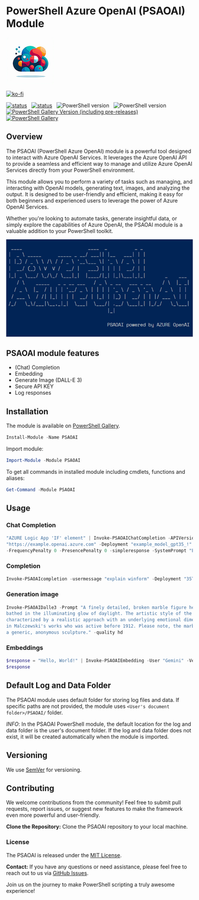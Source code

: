 # PowerShell Azure OpenAI (PSAOAI) Module

![PSAOAI](https://raw.githubusercontent.com/voytas75/AzureOpenAI-PowerShell/master/images/PSAOAI128.png "PowerShell Azure OpenAI (PSAOAI) Module")


[![ko-fi](https://ko-fi.com/img/githubbutton_sm.svg)](https://ko-fi.com/A0A6KYBUS)

[![status](https://img.shields.io/badge/PROD-v0.2.0-green)](https://github.com/voytas75/AzureOpenAI-PowerShell/blob/master/PSAOAI/docs/ReleaseNotes.md) &nbsp; [![status](https://img.shields.io/badge/DEV-v0.2.1-red)](https://github.com/voytas75/AzureOpenAI-PowerShell/blob/master/PSAOAI/docs/ReleaseNotes.md) &nbsp; ![PowerShell version](https://img.shields.io/badge/PowerShell-v5.1-blue) &nbsp; ![PowerShell version](https://img.shields.io/badge/PowerShell-v7-darkblue) &nbsp; [![PowerShell Gallery Version (including pre-releases)](https://img.shields.io/powershellgallery/v/PSAOAI)](https://www.powershellgallery.com/packages/PSAOAI) &nbsp; [![PowerShell Gallery](https://img.shields.io/powershellgallery/dt/PSAOAI)](https://www.powershellgallery.com/packages/PSAOAI)

## Overview

The PSAOAI (PowerShell Azure OpenAI) module is a powerful tool designed to interact with Azure OpenAI Services. It leverages the Azure OpenAI API to provide a seamless and efficient way to manage and utilize Azure OpenAI Services directly from your PowerShell environment.

This module allows you to perform a variety of tasks such as managing, and interacting with OpenAI models, generating text, images, and analyzing the output. It is designed to be user-friendly and efficient, making it easy for both beginners and experienced users to leverage the power of Azure OpenAI Services.

Whether you're looking to automate tasks, generate insightful data, or simply explore the capabilities of Azure OpenAI, the PSAOAI module is a valuable addition to your PowerShell toolkit.

![PSAOAI](https://raw.githubusercontent.com/voytas75/AzureOpenAI-PowerShell/master/images/PSAOAI.png "PowerShell Azure OpenAI (PSAOAI) Module")

## PSAOAI module features

- (Chat) Completion
- Embedding
- Generate Image (DALL-E 3)
- Secure API KEY
- Log responses

## Installation

The module is available on [PowerShell Gallery](https://www.powershellgallery.com/packages/PowerShellAZUREOpenAI).

```powershell
Install-Module -Name PSAOAI
```

Import module:

```powershell
Import-Module -Module PSAOAI
```

To get all commands in installed module including cmdlets, functions and aliases:

```powershell
Get-Command -Module PSAOAI
```

## Usage

### Chat Completion

```powershell
"AZURE Logic App 'IF' element" | Invoke-PSAOAIChatCompletion -APIVersion "2023-06-01-preview" -Endpoint 
"https://example.openai.azure.com" -Deployment "example_model_gpt35_!" -User "BobbyK" -Temperature 0.3 -TopP 1 
-FrequencyPenalty 0 -PresencePenalty 0 -simpleresponse -SystemPrompt "Explain to me"
```

### Completion

```powershell
Invoke-PSAOAIcompletion -usermessage "explain winform" -Deployment "35TURBO" -User "BobbyK" -simpleresponse
```

### Generation image

```powershell
Invoke-PSAOAIDalle3 -Prompt "A finely detailed, broken marble figure head half-submerged in sandy terrain. The scene is 
bathed in the illuminating glow of daylight. The artistic style of the image evokes the feel of Polish romanticism, 
characterized by a realistic approach with an underlying emotional dimension and emphasis on symbolic compositions often seen 
in Malczewski's works who was active before 1912. Please note, the marble figure head should be of no particular person, just 
a generic, anonymous sculpture." -quality hd 
```

### Embeddings

```powershell
$response = "Hello, World!" | Invoke-PSAOAIEmbedding -User "Gemini" -Verbose -Deployment "gpt-7" -simpleresponse
$response
```

## Default Log and Data Folder

The PSAOAI module uses default folder for storing log files and data. If specific paths are not provided, the module uses `<User's document folder>/PSAOAI/` folder.

*INFO*: In the PSAOAI PowerShell module, the default location for the log and data folder is the user's document folder. If the log and data folder does not exist, it will be created automatically when the module is imported.

## Versioning

We use [SemVer](http://semver.org/) for versioning.

## Contributing

We welcome contributions from the community! Feel free to submit pull requests, report issues, or suggest new features to make the framework even more powerful and user-friendly.

**Clone the Repository:** Clone the PSAOAI repository to your local machine.

### License

The PSAOAI is released under the [MIT License](https://github.com/voytas75/AzureOpenAI-PowerShell/blob/master/PSAOAI/LICENSE).

**Contact:**
If you have any questions or need assistance, please feel free to reach out to us via [GitHub Issues](https://github.com/voytas75/AzureOpenAI-PowerShell/issues).

Join us on the journey to make PowerShell scripting a truly awesome experience!
